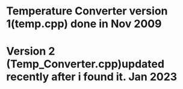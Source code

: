 # Temperature Converter version 1(temp.cpp) done in Nov 2009
# Version 2 (Temp_Converter.cpp)updated recently after i found it. Jan 2023 
